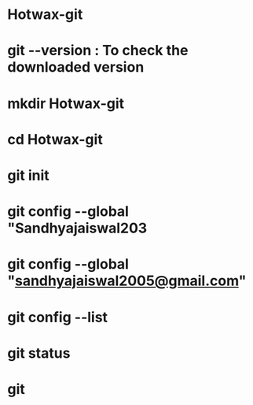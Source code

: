 # Hotwax-git
# git --version : To check the downloaded version
# mkdir Hotwax-git
# cd Hotwax-git
# git init
# git config --global "Sandhyajaiswal203
# git config --global "sandhyajaiswal2005@gmail.com"
# git config --list
# git status
# git